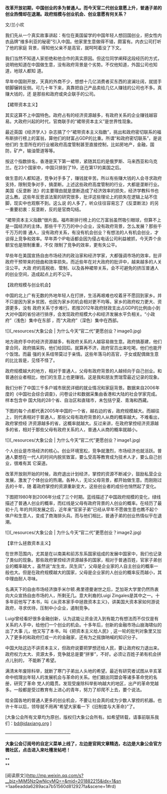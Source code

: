 **改革开放初期，中国创业的多为普通人。而今天官二代创业意愿上升，普通子弟的创业热情却在退潮。政府规模与创业机会、创业意愿有何关系？**

文/兰小欢

我们先从一个真实故事讲起：有位在美国留学的中国年轻人想回国创业，把女性内衣品牌“维多利亚的秘密”引入中国。他家里生意做得不错，颇富有。内衣公司打听了他的家庭
背景，得知他父亲不是高官，就呵呵着没了下文。

  

我们当然不知道人家拒绝和他合作的真实原因。但这位同学阐释这段经历的方式，说明他知道在中国做生意，没有政府背景是个劣势。不仅他知道，外国公司也知道，地球人都知
道。

  

早年中国刚开放，天真的外商不少，想想十几亿消费者买东西的波澜壮阔，就搓手顿脚辗转反侧。可几十年下来，真靠把自己产品卖给几亿人赚钱的公司也不多。真赚大钱的，还
是那些和政府或央企联手的公司。

【裙带资本主义】

其实这算不上中国特色。政府占有的经济资源越多，有政府关系的企业赚钱越容易。大政府兴起的时代，官商联手的“裙带资本主义”是世界性现象。

  

最近英国《经济学人》杂志搞了个“裙带资本主义指数”，挑出和政府密切联系的福布斯排行榜上的富翁，算他们的财富占GDP的比重。所谓“和政府密切联系”，是说他们的
生意所在的行业被政府高度管制甚至直接控制，比如房地产，金融，国防，矿产，输油管道等等。

  

按这个指数排名，香港是天下第一裙带，紧随其后的是俄罗斯、马来西亚和乌克兰。在23个国家中，中国只排到了19，还在第17的美国之后。

  

做生意的人都知道，竞争对手多了，赚钱就辛苦。所以有些赚大钱的人会寻求政府支持，限制竞争对手，搞垄断。上述这些政府高度管制的行业，大都是垄断行业。美国《反垄断
法》的主要理由就是垄断造成了经济效率的损失，经济学教科书也这么教。这些年反思该法案的研究很多，批评这些理论上的损失在逻辑上站不住脚，现实中也观察不到。这么说
的人多了，听众往往容易忘了《反垄断法》的另一重要初衷：反垄断，反的是官商勾结。

  

“裙带资本主义指数”很片面。福布斯排行榜上的亿万富翁虽然吸引眼球，但算不上是一国经济的主体。那些千千万万的中小企业，没有政府背景，怎么发展？那些千千万万的普
通人，没有政府关系，有没有机会创业？有想法的人有机会创业，才谈得上竞争和效率。早年弄个IP电话都会因为侵占电话公司利益被抓，今天弄个余额宝也是限制重重，不仅
限制了竞争的效率，更有失公平。

  

早些年在美国宣扬自由市场经济的政治家和经济学家，大都强调市场的效率，批评政府干预带来的扭曲和效率损失。而近些年在对大政府的批评中，越来越多的人关注公平。大政
府的高税收、管制、以及各种裙带关系，会不可避免的挤压普通人的创业空间，造成起点上的不公平。

【政府规模与创业机会】

中国的北上广有无数的外地年轻人在打拼，生活再艰难也咬着牙不愿回到家乡。并不只是因为家乡贫困，也因为家乡的机会相对更不均等。家乡的政府权力更大、资源更多，没有
政府关系寸步难行。若按2012年政府财政支出占GDP的比例由小到大对中国的省份进行排序，会发现政府规模大小和经济发展水平负相关。“小政府”（浅色）集中在东部
，而“大政府”（深色）集中在西部。

  

![](_resources/大象公会 | 为什么今天“官二代”更愿创业？image0.jpg)

地方政府手中的经济资源越多，有政府关系的人越容易做生意。政府搞基建，他们拿合同，政府搞采购，他们给回扣。就算再不济，政府官员出来吃喝，他们也能开个饭馆。而最
强的关系纽带莫过于亲情。这些年落马的高官，子女或配偶做生意的比比皆是，见怪不怪了。

  

政府规模越大的地方，相对于普通人，父母有政府背景的人越倾向于自己创业。和普通创业者相比，他们的生意上也更赚钱。这是我和朋友贾瑞雪最近记录的现象。

  

我们分析了中国三千多户城市居民详细的就业情况和家庭背景。数据来自2006年度的《中国社会综合调查》，问卷设计和数据采集由香港和大陆的社会学家完成。样本包含中
国大陆的28个省、自治区和直辖市，未包括宁夏、青海和西藏。

  

下图的每个点都代表2005年中国的一个省，越右边的省，政府规模越大。而越往上，则代表相对于普通人，那些父母有政府背景的人从商的概率越大。不难看出，政府掌控经
济资源越多的省，这概率就越大。反过来讲，在政府掌控经济资源越多的省，相对于那些父母有政府关系的人，普通人从商的概率就越小。

  

![](_resources/大象公会 | 为什么今天“官二代”更愿创业？image1.jpg)

个人创业是市场经济的核心。创业环境宽松，竞争就激烈，市场经济也就活跃。普通人要想在一代人的时间内脱贫致富，要么受高等教育成为技术人才，要么自己创业，很难有其
它渠道。

  

改革开放刚开始的时候，政府退出计划经济，掌控的资源不断减少，鼓励私营企业发展，激发了个体创业的热潮。各种人，无论父母背景，都开始做生意。而刚刚过去的十年，随
着政府掌控的资源重新变大，这些创业者的成份也悄然起了变化。

  

下图把1980年到2006年分成了三个时期。蓝线描述了中国政府规模的变化，绿线描述了普通人创业的概率，而红线是父母有政府背景的人创业的概率。在经历了最初十几
年的共同发展之后，近年来“官家子弟”已经从早年不愿做生意也瞧不起个体户和生意人，变成了商海排头兵。而与他们相比，普通子弟的创业热情似乎在退潮。

  

![](_resources/大象公会 | 为什么今天“官二代”更愿创业？image2.jpg)

【拿什么拯救资本主义】

在世界范围内，尤其是在以南美和前苏东系国家组成的发展中国家中，我们也记录了类似的现象。那些政府掌控经济资源越多的国家，相对于普通百姓，官家子弟创业的概率越大
。虽然说“龙生龙，凤生凤”，父母是企业家的人自主创业的概率一般也大。但是在政府规模越大的国家，父母是企业家的人创业的概率反而越小，其中理由耐人寻味。

  

名满天下的自由市场经济旗手米尔顿.弗里德曼谢世之后，芝加哥大学里仍然热衷向大众宣扬自由市场的人，所剩无几。意大利裔的Luigi
Zingales是其中之一。十多年前他写了本书，叫《从资本家手中拯救资本主义》，讲美国大资本家如何游说政府，寻求优待，压制中小企业，遏制竞争。

  

Luigi曾经看好很多金融创新，认为这能让资金流入到有能力有想法而不仅仅是有关系的人手中，给他们一个创业的机会。十多年后，创新的金融市场山崩海啸似的出了大事
儿，他又写了本书，叫《把资本主义给人民》, 这一轮的批判对象里又加入了更多的和政府打成一片的金融家，还有为之摇旗呐喊的知识分子。

  

中国大陆这边不讲资本主义，但政府说要把梦想还给人民，要让政府权力退出来。政府权力太大、资源太多，竞争就总是要“拼爹”，不好。必须让百姓子弟有机会拼点儿别的，
不能断了希望。

  

满清末年废除科举，就断了寒门子弟出人头地的希望。最近有研究者试图从辛亥革命中梳理出年轻人的发展机会与革命的关系。他们翻出同盟会等诸多革命党的名册，研究了革命
党人的籍贯。发现受废除科举影响越大的地区，出产的革命党越多。一般都是受过教育有上进心的青年，努力了却爬不上去，要个说法。

  

给全国各地的普通人更多的创业机会，不要让社会真的成为少数人掌控的机器。也许十年以后，领导就不用再“希望大家看一下《旧制度与大革命》”了。

  

[大象公会所有文章均为原创，版权归大象公会所有。如希望转载，请事前联系我们：bd@idaxiang.org ]

———————————————  

**大象公会订阅号的自定义菜单上线了，左边是官网文章精选，右边是大象公会官方微社区，点击进入来吐槽发帖吧！**

**  
**

  

[阅读原文](http://mp.weixin.qq.com/s?__biz=MjM5NzQwNjcyMQ==&mid=201882215&idx=1&sn
=1aa6eadda6289aca7b51560d812927fa&scene=1#rd)

